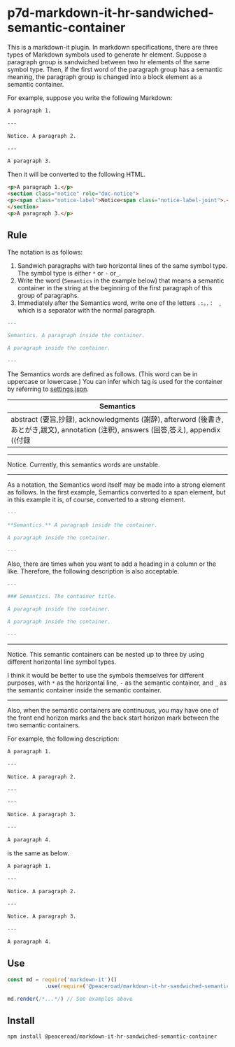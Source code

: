 # p7d-markdown-it-hr-sandwiched-semantic-container

This is a markdown-it plugin. In markdown specifications, there are three types of Markdown symbols used to generate hr element. Suppose a paragraph group is sandwiched between two hr elements of the same symbol type. Then, if the first word of the paragraph group has a semantic meaning, the paragraph group is changed into a block element as a semantic container.

For example, suppose you write the following Markdown:

```md
A paragraph 1.

---

Notice. A paragraph 2.

---

A paragraph 3.
```

Then it will be converted to the following HTML.

```html
<p>A paragraph 1.</p>
<section class="notice" role="doc-notice">
<p><span class="notice-label">Notice<span class="notice-label-joint">.</span></span> A paragraph 2.</p>
</section>
<p>A paragraph 3.</p>
```

## Rule

The notation is as follows:

1. Sandwich paragraphs with two horizontal lines of the same symbol type. The symbol type is either `*` or `-` or`_`.
2. Write the word (`Semantics` in the example below) that means a semantic container in the string at the beginning of the first paragraph of this group of paragraphs.
3. Immediately after the Semantics word, write one of the letters `.:。．：　`, which is a separator with the normal paragraph.

```md
---

Semantics. A paragraph inside the container.

A paragraph inside the container.

---
```

The Semantics words are defined as follows. (This word can be in uppercase or lowercase.) You can infer which tag is used for the container by referring to [settings.json](https://github.com/peaceroad/p7d-markdown-it-hr-sandwiched-semantic-container/blob/main/semantics.json).

| Semantics |
| --------- |
| abstract (要旨,抄録), acknowledgments (謝辞), afterword (後書き,あとがき,跋文), annotation (注釈), answers (回答,答え), appendix ((付録|付属)[0-9A-Z]{1,2}), assessments (評価,採点), bibliography ((参考)?文献(一覧)?), chapter-toc (chapter toc,章目次), caution (注意(事項)?), colophon (奥付), column (コラム), conclusion (終わりに,おわりに,結び,結論), credits (帰属), danger (危険), dedication (献呈), endnotes (後注,章末注,巻末注), epigraph (題辞,題句,題言), epilogue (エピローグ,終幕,終章), errata (正誤表), example (例), faq (ＦＡＱ,よくある(質問|問い合わせ)), feedback (フィードバック), foreword ((本書|日本語版)?(の)?(刊行|発行|発刊)?に 寄せて), hint (ヒント), index (索引), interview (インタビュー), introduction (序論,序説,はじめに,始めに), keywords (キーワード,手がかり語), lead (リード(文)?,導 入(文)?), memo (メモ), note (ノート), notice (通知,お知らせ), outline (アウトライン), overview (概観,大要,あらまし), point (ポイント), preamble (序,序文), preface (前書き,まえがき), problem (問(題)?[0-1A-Z]{0,6}), prologue (プロローグ,序幕,序章), pullquote (プル(・)?ク[オォ]ート,抜粋), qna (Q&A,Ｑ＆Ａ,質疑応答,一問一答,(問(題)?|質問)と(回答|答え)), summary (要約,要点,まとめ), tip (コツ), toc (目次), warning (警告) |


---

Notice. Currently, this semantics words are unstable.

---

As a notation, the Semantics word itself may be made into a strong element as follows. In the first example, Semantics converted to a span element, but in this example it is, of course, converted to a strong element.

```md
---

**Semantics.** A paragraph inside the container.

A paragraph inside the container.

---
```

Also, there are times when you want to add a heading in a column or the like. Therefore, the following description is also acceptable.

```md
---

### Semantics. The container title.

A paragraph inside the container.

A paragraph inside the container.

---
```

------

Notice. This semantic containers can be nested up to three by using different horizontal line symbol types.

I think it would be better to use the symbols themselves for different purposes, with `*` as the horizontal line, `-` as the semantic container, and `_` as the semantic container inside the semantic container.

------

Also, when the semantic containers are continuous, you may have one of the front end horizon marks and the back start horizon mark between the two semantic containers.

For example, the following description:

```md
A paragraph 1.

---

Notice. A paragraph 2.

---

---

Notice. A paragraph 3.

---

A paragraph 4.
```

is the same as below.

```md
A paragraph 1.

---

Notice. A paragraph 2.

---

Notice. A paragraph 3.

---

A paragraph 4.
```

## Use

```js
const md = require('markdown-it')()
            .use(require('@peaceroad/markdown-it-hr-sandwiched-semantic-container'));

md.render(/*...*/) // See examples above
```

## Install

```bash
npm install @peaceroad/markdown-it-hr-sandwiched-semantic-container
```